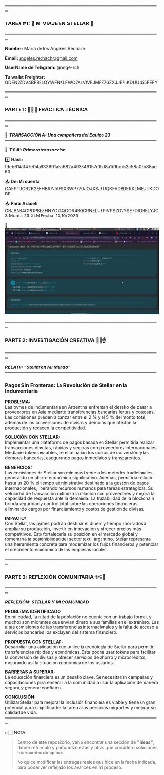 ═══════════════════════════════════════════════════
### TAREA #1: 💫 MI VIAJE EN STELLAR 💫
═══════════════════════════════════════════════════

**Nombre:** Maria de los Angeles Rechach

**Email:** angeles.rechach@gmail.com

**UserName de Telegram:** @ange-rch

**Tu wallet Freighter:** GDEN2ZDV4BFBSLQYWFNKLFWO7A4VIVEJMFZ76ZXJJE7IIKDUU455FEFY

═══════════════════════════════════════════════════
### PARTE 1: 👩🏻‍💻 PRÁCTICA TÉCNICA
═══════════════════════════════════════════════════

💸 ***TRANSACCIÓN A: Una compañera del Equipo 23***
──────────────────────────────────────────────────

🔄 ***TX #1: Primera transacción***

#️⃣ **Hash:** fdeb614a147e04a633691a5a682a493849157c19d8a1b1bc752c58a05b88ae59

📤 **De: Mi cuenta**    GAFPTUCB2K2EKHBRYJAFSX3WP77OJOJXSJFUQKFADBDERKLMBUTKDOBE       

📥 **Para: Araceli** GBJBNB4GPDPBEZHNYC7AQGOR4BQCRNELUEPIVPSZOVYSE7DIOH5LYJC3
Monto: 25 XLM
Fecha: 10/10/2025

💪 ![Transacción a Araceli - Equipo23](../src/Transaction1-Araceli.jpg)


═══════════════════════════════════════════════════
### PARTE 2: INVESTIGACIÓN CREATIVA 🤔🤓☝️
═══════════════════════════════════════════════════

***RELATO: "Stellar en Mi Mundo"***
──────────────────────────────────────────────────
### **Pagos Sin Fronteras: La Revolución de Stellar en la Indumentaria**

**PROBLEMA:**  
Las pymes de indumentaria en Argentina enfrentan el desafío de pagar a proveedores en Asia mediante transferencias bancarias lentas y costosas. Las comisiones pueden alcanzar entre el 2 % y el 5 % del monto total, además de las conversiones de divisas y demoras que afectan la producción y reducen la competitividad.

**SOLUCIÓN CON STELLAR:**  
Implementar una plataforma de pagos basada en Stellar permitiría realizar transacciones directas, rápidas y seguras con proveedores internacionales. Mediante tokens estables, se eliminarían los costos de conversión y las demoras bancarias, asegurando pagos inmediatos y transparentes.

**BENEFICIOS:**  
Las comisiones de Stellar son mínimas frente a los métodos tradicionales, generando un ahorro económico significativo. Además, permitiría reducir hasta un 20 % el tiempo administrativo destinado a la gestión de pagos internacionales, liberando recursos humanos para tareas estratégicas. Su velocidad de transacción optimiza la relación con proveedores y mejora la capacidad de respuesta ante la demanda. La trazabilidad de la blockchain brinda seguridad y control total sobre las operaciones financieras, eliminando cargos por financiamiento y costos de gestión de divisas.

**IMPACTO:**  
Con Stellar, las pymes podrían destinar el dinero y tiempo ahorrados a ampliar su producción, invertir en innovación y ofrecer precios más competitivos. Esto fortalecería su posición en el mercado global y fomentaría la sostenibilidad del sector textil argentino. Stellar representa una herramienta concreta para modernizar los flujos financieros y potenciar el crecimiento económico de las empresas locales.

═══════════════════════════════════════════════════
### PARTE 3: REFLEXIÓN COMUNITARIA ✨💡🌟
═══════════════════════════════════════════════════

***REFLEXIÓN: STELLAR Y MI COMUNIDAD***

**PROBLEMA IDENTIFICADO:**  
En mi ciudad, la mitad de la población no cuenta con un trabajo formal, y muchos son migrantes que envían dinero a sus familias en el extranjero. Las altas comisiones de las transferencias internacionales y la falta de acceso a servicios bancarios los excluyen del sistema financiero.

**PROPUESTA CON STELLAR:**  
Desarrollar una aplicación que utilice la tecnología de Stellar para permitir transferencias rápidas y económicas. Esta podría usar tokens para facilitar la conversión de divisas y ofrecer servicios de ahorro y microcréditos, mejorando así la situación económica de los usuarios.

**BARRERAS A SUPERAR:**  
La educación financiera es un desafío clave. Se necesitarían campañas y capacitaciones para enseñar a la comunidad a usar la aplicación de manera segura, y generar confianza.

**CONCLUSIÓN:**  
Utilizar Stellar para mejorar la inclusión financiera es viable y tiene un gran potencial para simplificarles la tarea a las personas migrantes y mejorar su calidad de vida.
═══════════════════════════════════════════════════


👉🏻 NOTA: 
> Dentro de este repositorio, van a encontrar una sección de **"Ideas"**, donde reformulo y profundizo estas y otras que considero soluciones interesantes de aplicar.
>
> No quice modificar las entregas reales que hice en la fecha indicada, para poder ver reflejado los avances en mi proceso.

